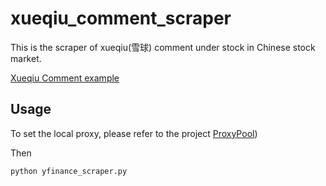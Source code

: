 # xueqiu_comment_scraper

This is the scraper of xueqiu(雪球) comment under stock in Chinese stock market. 

[Xueqiu Comment example](https://xueqiu.com/S/SZ000001)

## Usage

To set the local proxy, please refer to the project [ProxyPool](https://github.com/Python3WebSpider/ProxyPool?tab=readme-ov-file))

Then

```bash
python yfinance_scraper.py
```
